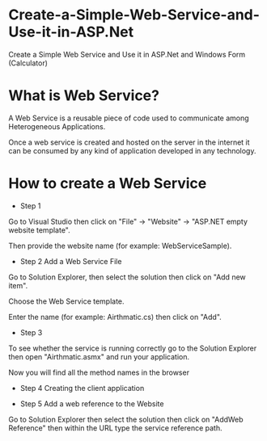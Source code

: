 # Create-a-Simple-Web-Service-and-Use-it-in-ASP.Net
Create a Simple Web Service and Use it in ASP.Net and Windows Form (Calculator) 

# What is Web Service?
 
A Web Service is a reusable piece of code used to communicate among Heterogeneous Applications.
 
Once a web service is created and hosted on the server in the internet it can be consumed by any kind of application developed in any technology.
 
# How to create a Web Service
 
* Step 1
 
Go to Visual Studio then click on "File" -> "Website" -> "ASP.NET empty website template".
 
Then provide the website name (for example: WebServiceSample).



* Step 2 Add a Web Service File
 
Go to Solution Explorer, then select the solution then click on "Add new item".
 
Choose the Web Service template.
 
Enter the name (for example: Airthmatic.cs) then click on "Add".


* Step 3
 
To see whether the service is running correctly go to the Solution Explorer then open "Airthmatic.asmx" and run your application.
 
Now you will find all the method names in the browser


* Step 4 Creating the client application



* Step 5 Add a web reference to the Website
 
Go to Solution Explorer then select the solution then click on "AddWeb Reference" then within the URL type the service reference path.
